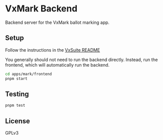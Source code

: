 # VxMark Backend

Backend server for the VxMark ballot marking app.

## Setup

Follow the instructions in the [VxSuite README](../../../README.md)

You generally should not need to run the backend directly. Instead, run the
frontend, which will automatically run the backend.

```sh
cd apps/mark/frontend
pnpm start
```

## Testing

```sh
pnpm test
```

## License

GPLv3
